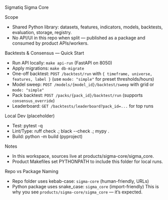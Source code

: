 Sigmatiq Sigma Core

Scope
- Shared Python library: datasets, features, indicators, models, backtests, evaluation, storage, registry.
- No API/UI in this repo when split — published as a package and consumed by product APIs/workers.

Backtests & Consensus — Quick Start
- Run API locally: `make api-run` (FastAPI on 8050)
- Apply migrations: `make db-migrate`
- One-off backtest: `POST /backtest/run` with `{ timeframe, universe, features, label }` (use `mode: "simple"` for preset thresholds/hours)
- Model sweep: `POST /models/{model_id}/backtest/sweep` with grid or `mode: "simple"`
- Pack backtest: `POST /packs/{pack_id}/backtest/run` (supports `consensus_override`)
- Leaderboard: `GET /backtests/leaderboard?pack_id=...` for top runs

Local Dev (placeholder)
- Test: pytest -q
- Lint/Type: ruff check .; black --check .; mypy .
- Build: python -m build (pyproject)

Notes
- In this workspace, sources live at products/sigma-core/sigma_core.
- Product Makefiles set PYTHONPATH to include this folder for local runs.

Repo vs Package Naming
- Repo folder uses kebab-case: `sigma-core` (human-friendly, URLs)
- Python package uses snake_case: `sigma_core` (import-friendly)
  This is why you see `products/sigma-core/sigma_core` — it’s expected.
